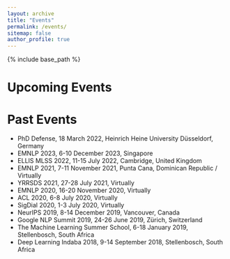 ```yaml
---
layout: archive
title: "Events"
permalink: /events/
sitemap: false
author_profile: true
---
```


{% include base_path %}

Upcoming Events
======

Past Events
======

* PhD Defense, 18 March 2022, Heinrich Heine University Düsseldorf, Germany
* EMNLP 2023, 6-10 December 2023, Singapore
* ELLIS MLSS 2022, 11-15 July 2022, Cambridge, United Kingdom
* EMNLP 2021, 7-11 November 2021, Punta Cana, Dominican Republic / Virtually
* YRRSDS 2021, 27-28 July 2021, Virtually
* EMNLP 2020, 16-20 November 2020, Virtually
* ACL 2020, 6-8 July 2020, Virtually
* SigDial 2020, 1-3 July 2020, Virtually
* NeurIPS 2019, 8-14 December 2019, Vancouver, Canada
* Google NLP Summit 2019, 24-26 June 2019, Zürich, Switzerland
* The Machine Learning Summer School, 6-18 January 2019, Stellenbosch, South Africa
* Deep Learning Indaba 2018, 9-14 September 2018, Stellenbosch, South Africa
